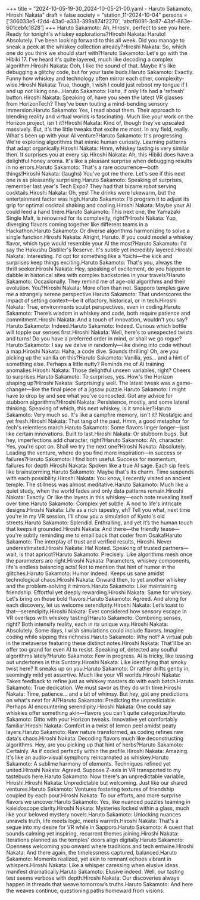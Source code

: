 +++
title = "2024-10-05-19-30_2024-10-05-21-00.yaml - Haruto Sakamoto, Hiroshi Nakata"
draft = false
society = "station_11-2024-10-04"
persons = ['306033e5-f2d4-43a0-a333-399a874f2270', 'abcf8091-3c87-43af-863e-601cebfc1828']
+++
Haruto Sakamoto: Ah, Hiroshi, perfect to see you here. Ready for tonight's whiskey explorations?Hiroshi Nakata: Haruto! Absolutely. I've been looking forward to this all week. Did you manage to sneak a peek at the whiskey collection already?Hiroshi Nakata: So, which one do you think we should start with?Haruto Sakamoto: Let's go with the Hibiki 17. I've heard it's quite layered, much like decoding a complex algorithm.Hiroshi Nakata: Ooh, I like the sound of that. Maybe it's like debugging a glitchy code, but for your taste buds.Haruto Sakamoto: Exactly. Funny how whiskey and technology often mirror each other, complexity-wise.Hiroshi Nakata: True, though, I wish I could just reboot my tongue if I end up not liking one...Haruto Sakamoto: Haha, if only life had a 'refresh' button.Hiroshi Nakata: Speaking of, have you seen the latest VR glasses from HorizonTech? They've been touting a mind-bending sensory immersion.Haruto Sakamoto: Yes, I read about them. Their approach to blending reality and virtual worlds is fascinating. Much like your work on the Horizon project, isn't it?Hiroshi Nakata: Kind of, though they've upscaled massively. But, it's the little tweaks that excite me most. In any field, really. What's been up with your AI venture?Haruto Sakamoto: It's progressing. We're exploring algorithms that mimic human curiosity. Learning patterns that adapt organically.Hiroshi Nakata: Hmm, whiskey tasting is very similar then. It surprises you at every sip.Hiroshi Nakata: Ah, this Hibiki does have a delightful honey aroma. It's like a pleasant surprise when debugging results in no errors.Haruto Sakamoto: That's a rare occurrence—both things!Hiroshi Nakata: (laughs) You've got me there. Let's see if this next one is as pleasantly surprising.Haruto Sakamoto: Speaking of surprises, remember last year's Tech Expo? They had that bizarre robot serving cocktails.Hiroshi Nakata: Oh, yes! The drinks were lukewarm, but the entertainment factor was high.Haruto Sakamoto: I’d program it to adjust its grip for optimal cocktail shaking and cooling.Hiroshi Nakata: Maybe your AI could lend a hand there.Haruto Sakamoto: This next one, the Yamazaki Single Malt, is renowned for its complexity, right?Hiroshi Nakata: Yup, diverging flavors coming together like different teams in a Hackathon.Haruto Sakamoto: Or diverse algorithms harmonizing to solve a single function.Hiroshi Nakata: Alright, Haruto. If you could model a whiskey flavor, which type would resemble your AI the most?Haruto Sakamoto: I'd say the Hakushu Distiller's Reserve. It's subtle yet incredibly layered.Hiroshi Nakata: Interesting. I'd opt for something like a Yoichi—the kick and surprises keep things exciting.Haruto Sakamoto: That's you, always the thrill seeker.Hiroshi Nakata: Hey, speaking of excitement, do you happen to dabble in historical sites with complex backstories in your travels?Haruto Sakamoto: Occasionally. They remind me of age-old algorithms and their evolution. You?Hiroshi Nakata: More often than not. Sapporo temples gave me a strangely serene perspective.Haruto Sakamoto: That underscores the impact of setting context—be it olfactory, historical, or in tech.Hiroshi Nakata: True, environments sculpt perspectives, even in coding.Haruto Sakamoto: There’s wisdom in whiskey and code, both require patience and commitment.Hiroshi Nakata: And a touch of innovation, wouldn't you say?Haruto Sakamoto: Indeed.Haruto Sakamoto: Indeed. Curious which bottle will topple our senses first.Hiroshi Nakata: Well, here's to unexpected twists and turns! Do you have a preferred order in mind, or shall we go rogue?Haruto Sakamoto: I say we delve in randomly—like diving into code without a map.Hiroshi Nakata: Haha, a code dive. Sounds thrilling! Oh, are you picking up the vanilla on this?Haruto Sakamoto: Vanilla, yes... and a hint of something else. Perhaps a little nutty? Reminds me of AI training anomalies.Hiroshi Nakata: Those delightful unseen variables, right? Cheers to surprises.Haruto Sakamoto: To surprises, yes. How's the Horizon shaping up?Hiroshi Nakata: Surprisingly well. The latest tweak was a game-changer—like the final piece of a jigsaw puzzle.Haruto Sakamoto: I might have to drop by and see what you've concocted. Got any advice for stubborn algorithms?Hiroshi Nakata: Persistence, mostly, and some lateral thinking. Speaking of which, this next whiskey, is it smokier?Haruto Sakamoto: Very much so. It's like a campfire memory, isn't it? Nostalgic and yet fresh.Hiroshi Nakata: That tang of the past. Hmm, a good metaphor for tech's relentless march.Haruto Sakamoto: Some flavors linger longer—just like certain innovations. Built to last.Hiroshi Nakata: Or stubborn bugs. But hey, imperfections add character, right?Haruto Sakamoto: Ah, character. Yes, you're spot on. Shall we try the next one?Hiroshi Nakata: Absolutely. Leading the venture, where do you find more inspiration—in success or failures?Haruto Sakamoto: I find both useful. Success for momentum, failures for depth.Hiroshi Nakata: Spoken like a true AI sage. Each sip feels like brainstorming.Haruto Sakamoto: Maybe that's its charm. Time suspends with each possibility.Hiroshi Nakata: You know, I recently visited an ancient temple. The stillness was almost meditative.Haruto Sakamoto: Much like a quiet study, when the world fades and only data patterns remain.Hiroshi Nakata: Exactly. Or like the layers in this whiskey—each note revealing itself over time.Haruto Sakamoto: Complex yet subtle. A nod to life's intricate designs.Hiroshi Nakata: Life as a rich tapestry, eh? Tell you what, next time you're in my VR session, I'll show you a simulation of Kyoto's old streets.Haruto Sakamoto: Splendid. Enthralling, and yet it’s the human touch that keeps it grounded.Hiroshi Nakata: And there—the friendly tease—you're subtly reminding me to email back that coder from Osaka!Haruto Sakamoto: The interplay of trust and verified results, Hiroshi. Never underestimated.Hiroshi Nakata: Ha! Noted. Speaking of trusted partners—wait, is that apricot?Haruto Sakamoto: Precisely. Like algorithms mesh once the parameters are right.Hiroshi Nakata: Parameters, whiskey components, life's endless balancing acts! Not to mention that hint of humor in the glitches.Haruto Sakamoto: Humor indeed. Keeps us sane amidst technological chaos.Hiroshi Nakata: Onward then, to yet another whiskey and the problem-solving it mirrors.Haruto Sakamoto: Like maintaining friendship. Effortful yet deeply rewarding.Hiroshi Nakata: Same for whiskey. Let's bring on those bold flavors.Haruto Sakamoto: Agreed. And along for each discovery, let us welcome serendipity.Hiroshi Nakata: Let’s toast to that—serendipity.Hiroshi Nakata: Ever considered how sensory escape in VR overlaps with whiskey tasting?Haruto Sakamoto: Combining senses, right? Both intensify reality, each in its unique way.Hiroshi Nakata: Absolutely. Some days, I wish simulations could include flavors. Imagine coding while sipping this richness.Haruto Sakamoto: Why not? A virtual pub in the metaverse featuring these distinct notes.Hiroshi Nakata: That'll be an offer too grand for even AI to resist. Speaking of, detected any soulful algorithms lately?Haruto Sakamoto: Few in progress. AI is tricky, like teasing out undertones in this Suntory.Hiroshi Nakata: Like identifying that smoky twist here? It sneaks up on you.Haruto Sakamoto: Or rather drifts gently in, seemingly mild yet assertive. Much like your VR worlds.Hiroshi Nakata: Takes feedback to refine just as whiskey masters do with each batch.Haruto Sakamoto: True dedication. We must savor as they do with time.Hiroshi Nakata: Time, patience... and a bit of whimsy. But hey, got any predictions on what's next for AI?Haruto Sakamoto: Predicting the unpredictable. Perhaps AI encountering serendipity.Hiroshi Nakata: One could say whiskies offer something akin—flavors you can't quite categorize.Haruto Sakamoto: Ditto with your Horizon tweaks. Innovative yet comfortably familiar.Hiroshi Nakata: Comfort in a twist of lemon peel amidst peaty layers.Haruto Sakamoto: Raw nature transformed, as coding refines raw data's chaos.Hiroshi Nakata: Decoding flavors much like deconstructing algorithms. Hey, are you picking up that hint of herbs?Haruto Sakamoto: Certainly. As if coded perfectly within the profile.Hiroshi Nakata: Amazing. It's like an audio-visual symphony reincarnated as whiskey.Haruto Sakamoto: A sublime harmony of elements. Techniques refined yet united.Hiroshi Nakata: Agreed. Suppose Z-axis in VR transported to my tastebuds here.Haruto Sakamoto: Now there's an unpredictable variable, Hiroshi.Hiroshi Nakata: Unpredictable but welcoming. Just like our shared ventures.Haruto Sakamoto: Ventures fostering textures of friendship coupled by each pour.Hiroshi Nakata: To our efforts, and more surprise flavors we uncover.Haruto Sakamoto: Yes, like nuanced puzzles teaming in kaleidoscope clarity.Hiroshi Nakata: Mysteries locked within a glass, much like your beloved mystery novels.Haruto Sakamoto: Unlocking nuances unravels truth, life meets logic, meets warmth.Hiroshi Nakata: That's a segue into my desire for VR while in Sapporo.Haruto Sakamoto: A quest that sounds calming yet inspiring, recurrent themes joining.Hiroshi Nakata: Iterations planned as the temples' doors align digitally.Haruto Sakamoto: Openness welcoming you onward where traditions and tech entwine.Hiroshi Nakata: And there again, the timelessness captured, balanced.Haruto Sakamoto: Moments realized, yet akin to remnant echoes vibrant in whispers.Hiroshi Nakata: Like a whisper caressing when elusive ideas manifest dramatically.Haruto Sakamoto: Elusive indeed. Well, our tasting test seems verbose with depth.Hiroshi Nakata: Our discoveries always happen in threads that weave tomorrow’s truths.Haruto Sakamoto: And here the weaves continue, questioning paths homeward from visions.